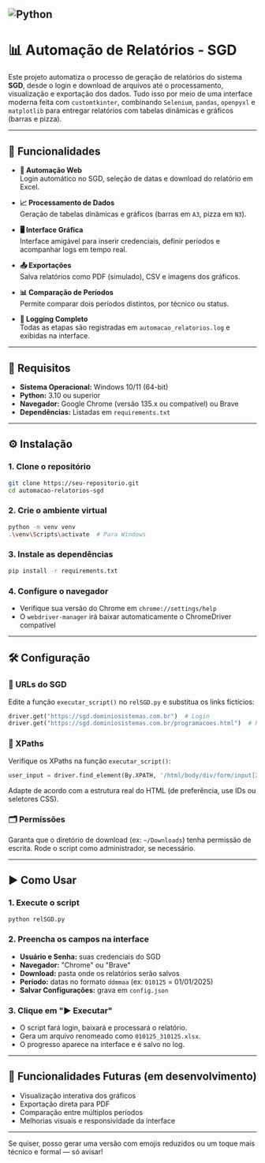 ![Python](https://img.shields.io/badge/python-3.10+-blue)
---

# 📊 Automação de Relatórios - SGD

Este projeto automatiza o processo de geração de relatórios do sistema **SGD**, desde o login e download de arquivos até o processamento, visualização e exportação dos dados. Tudo isso por meio de uma interface moderna feita com `customtkinter`, combinando `Selenium`, `pandas`, `openpyxl` e `matplotlib` para entregar relatórios com tabelas dinâmicas e gráficos (barras e pizza).

---

## 🚀 Funcionalidades

- **🔐 Automação Web**  
  Login automático no SGD, seleção de datas e download do relatório em Excel.
  
- **📈 Processamento de Dados**  
  Geração de tabelas dinâmicas e gráficos (barras em `A3`, pizza em `N3`).

- **🖥 Interface Gráfica**  
  Interface amigável para inserir credenciais, definir períodos e acompanhar logs em tempo real.

- **📤 Exportações**  
  Salva relatórios como PDF (simulado), CSV e imagens dos gráficos.

- **📊 Comparação de Períodos**  
  Permite comparar dois períodos distintos, por técnico ou status.

- **🧾 Logging Completo**  
  Todas as etapas são registradas em `automacao_relatorios.log` e exibidas na interface.

---

## 🧰 Requisitos

- **Sistema Operacional:** Windows 10/11 (64-bit)  
- **Python:** 3.10 ou superior  
- **Navegador:** Google Chrome (versão 135.x ou compatível) ou Brave  
- **Dependências:** Listadas em `requirements.txt`

---

## ⚙️ Instalação

### 1. Clone o repositório
```bash
git clone https://seu-repositorio.git
cd automacao-relatorios-sgd
```

### 2. Crie o ambiente virtual
```bash
python -m venv venv
.\venv\Scripts\activate  # Para Windows
```

### 3. Instale as dependências
```bash
pip install -r requirements.txt
```

### 4. Configure o navegador
- Verifique sua versão do Chrome em `chrome://settings/help`  
- O `webdriver-manager` irá baixar automaticamente o ChromeDriver compatível

---

## 🛠 Configuração

### 🔗 URLs do SGD
Edite a função `executar_script()` no `relSGD.py` e substitua os links fictícios:
```python
driver.get("https://sgd.dominiosistemas.com.br")  # Login
driver.get("https://sgd.dominiosistemas.com.br/programacoes.html")  # Relatórios
```

### 🧩 XPaths
Verifique os XPaths na função `executar_script()`:
```python
user_input = driver.find_element(By.XPATH, '/html/body/div/form/input[2]')
```
Adapte de acordo com a estrutura real do HTML (de preferência, use IDs ou seletores CSS).

### 🗂 Permissões
Garanta que o diretório de download (ex: `~/Downloads`) tenha permissão de escrita. Rode o script como administrador, se necessário.

---

## ▶️ Como Usar

### 1. Execute o script
```bash
python relSGD.py
```

### 2. Preencha os campos na interface
- **Usuário e Senha:** suas credenciais do SGD  
- **Navegador:** "Chrome" ou "Brave"  
- **Download:** pasta onde os relatórios serão salvos  
- **Período:** datas no formato `ddmmaa` (ex: `010125` = 01/01/2025)  
- **Salvar Configurações:** grava em `config.json`

### 3. Clique em **"▶️ Executar"**
- O script fará login, baixará e processará o relatório.
- Gera um arquivo renomeado como `010125_310125.xlsx`.
- O progresso aparece na interface e é salvo no log.

---

## 📌 Funcionalidades Futuras (em desenvolvimento)

- Visualização interativa dos gráficos
- Exportação direta para PDF
- Comparação entre múltiplos períodos
- Melhorias visuais e responsividade da interface

---

Se quiser, posso gerar uma versão com emojis reduzidos ou um toque mais técnico e formal — só avisar!
